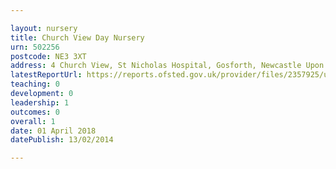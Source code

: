 ```yaml
---

layout: nursery
title: Church View Day Nursery
urn: 502256
postcode: NE3 3XT
address: 4 Church View, St Nicholas Hospital, Gosforth, Newcastle Upon Tyne, NE3 3XT
latestReportUrl: https://reports.ofsted.gov.uk/provider/files/2357925/urn/502256.pdf
teaching: 0
development: 0
leadership: 1
outcomes: 0
overall: 1
date: 01 April 2018 
datePublish: 13/02/2014

---
```

